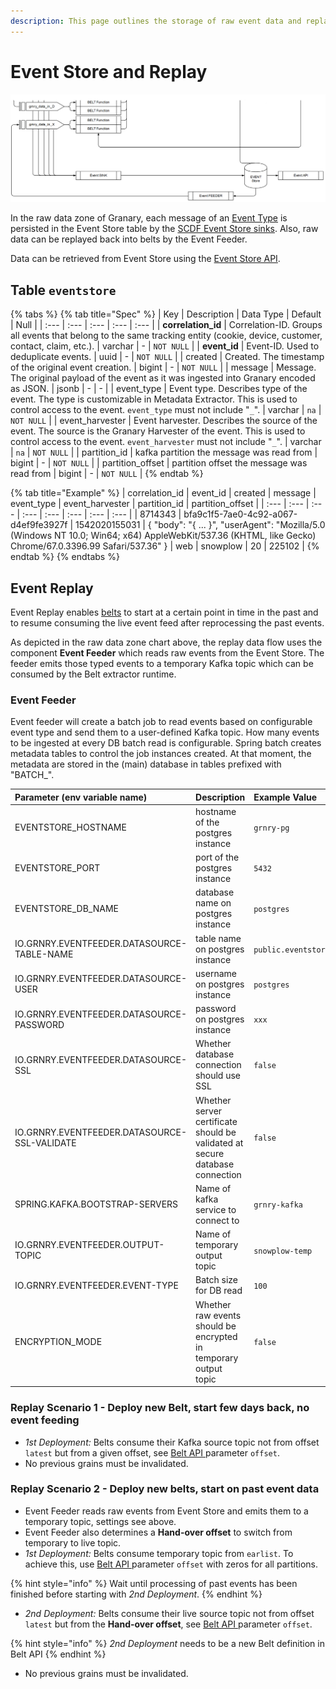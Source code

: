 ```yaml
---
description: This page outlines the storage of raw event data and replay possibilities.
---
```


# Event Store and Replay

![Data flow within raw data zone of Granary](../../.gitbook/assets/events.PNG)

In the raw data zone of Granary, each message of an [Event Type](../../learning-grnry-1/data-in/how-to-run-a-harvester/event-types.md) is persisted in the Event Store table by the [SCDF Event Store sinks](data-in/eventstore-sink.md). Also, raw data can be replayed back into belts by the Event Feeder.

Data can be retrieved from Event Store using the [Event Store API](../api-reference/event-store-api.md).

## Table `eventstore`

{% tabs %}
{% tab title="Spec" %}
| Key | Description | Data Type | Default | Null |
| :--- | :--- | :--- | :--- | :--- |
| **correlation\_id**  | Correlation-ID. Groups all events that belong to the same tracking entity \(cookie, device, customer, contact, claim, etc.\). | varchar | - | `NOT NULL` |
| **event\_id**  | Event-ID. Used to deduplicate events. | uuid | - | `NOT NULL` |
| created  | Created. The timestamp of the original event creation. | bigint | - | `NOT NULL` |
| message  | Message. The original payload of the event as it was ingested into Granary encoded as JSON. | jsonb | - | - |
| event\_type | Event type. Describes type of the event. The type is customizable in Metadata Extractor. This is used to control access to the event. `event_type` must not include "`_`". | varchar | `na` | `NOT NULL` |
| event\_harvester | Event harvester. Describes the source of the event. The source is the Granary Harvester of the event. This is used to control access to the event. `event_harvester` must not include "`_`". | varchar | `na` | `NOT NULL` |
| partition\_id | kafka partition the message was read from | bigint | - | `NOT NULL` |
| partition\_offset | partition offset the message was read from | bigint | - | `NOT NULL` |
{% endtab %}

{% tab title="Example" %}
| correlation\_id | event\_id | created | message | event\_type | event\_harvester | partition\_id | partition\_offset |
| :--- | :--- | :--- | :--- | :--- | :--- | :--- | :--- |
| 8714343 | bfa9c1f5-7ae0-4c92-a067-d4ef9fe3927f | 1542020155031 | { "body": "{ ... }", "userAgent": "Mozilla/5.0 \(Windows NT 10.0; Win64; x64\) AppleWebKit/537.36 \(KHTML, like Gecko\) Chrome/67.0.3396.99 Safari/537.36" } | web | snowplow | 20 | 225102 |
{% endtab %}
{% endtabs %}

## Event Replay

Event Replay enables [belts](belt-extractor.md) to start at a certain point in time in the past and to resume consuming the live event feed after reprocessing the past events.

As depicted in the raw data zone chart  above, the replay data flow uses the component **Event Feeder** which reads raw events from the Event Store. The feeder emits those typed events to a temporary Kafka topic which can be consumed by the Belt extractor runtime.

### Event Feeder

Event feeder will create a batch job to read events based on configurable event type and send them to a user-defined Kafka topic. How many events to be ingested at every DB batch read is configurable. Spring batch creates metadata tables to control the job instances created. At that moment, the metadata are stored in the \(main\) database in tables prefixed with "BATCH\_".

| Parameter \(env variable name\) | Description | Example Value |
| :--- | :--- | :--- |
| EVENTSTORE\_HOSTNAME | hostname of the postgres instance | `grnry-pg` |
| EVENTSTORE\_PORT | port of the postgres instance | `5432` |
| EVENTSTORE\_DB\_NAME | database name on postgres instance | `postgres` |
| IO.GRNRY.EVENTFEEDER.DATASOURCE-TABLE-NAME | table name on postgres instance | `public.eventstore` |
| IO.GRNRY.EVENTFEEDER.DATASOURCE-USER | username on postgres instance | `postgres` |
| IO.GRNRY.EVENTFEEDER.DATASOURCE-PASSWORD | password on postgres instance | `xxx` |
| IO.GRNRY.EVENTFEEDER.DATASOURCE-SSL | Whether database connection should use SSL | `false` |
| IO.GRNRY.EVENTFEEDER.DATASOURCE-SSL-VALIDATE | Whether server certificate should be validated at secure database connection | `false` |
| SPRING.KAFKA.BOOTSTRAP-SERVERS | Name of kafka service to connect to | `grnry-kafka` |
| IO.GRNRY.EVENTFEEDER.OUTPUT-TOPIC | Name of temporary output topic | `snowplow-temp` |
| IO.GRNRY.EVENTFEEDER.EVENT-TYPE | Batch size for DB read | `100` |
| ENCRYPTION\_MODE | Whether raw events should be encrypted in temporary output  topic | `false` |



### Replay Scenario 1 - Deploy new Belt, start few days back, no event feeding

* _1st Deployment:_ Belts consume their Kafka source topic not from offset `latest` but from a given offset, see [Belt API ](../api-reference/belt-api.md)parameter `offset`.
* No previous grains must be invalidated.

### Replay Scenario 2 - Deploy new belts, start on past event data

* Event Feeder reads raw events from Event Store and emits them to a temporary topic, settings see above.
* Event Feeder also determines a **Hand-over offset** to switch from temporary to live topic.
* _1st Deployment:_ Belts consume temporary topic from `earlist`. To achieve this, use [Belt API ](../api-reference/belt-api.md)parameter `offset` with zeros for all partitions.

{% hint style="info" %}
Wait until processing of past events has been finished before starting with _2nd Deployment_.
{% endhint %}

* _2nd Deployment:_ Belts consume their live source topic not from offset `latest` but from the **Hand-over offset**, see [Belt API ](../api-reference/belt-api.md)parameter `offset`.

{% hint style="info" %}
_2nd Deployment_ needs to be a new Belt definition in Belt API
{% endhint %}

* No previous grains must be invalidated.



